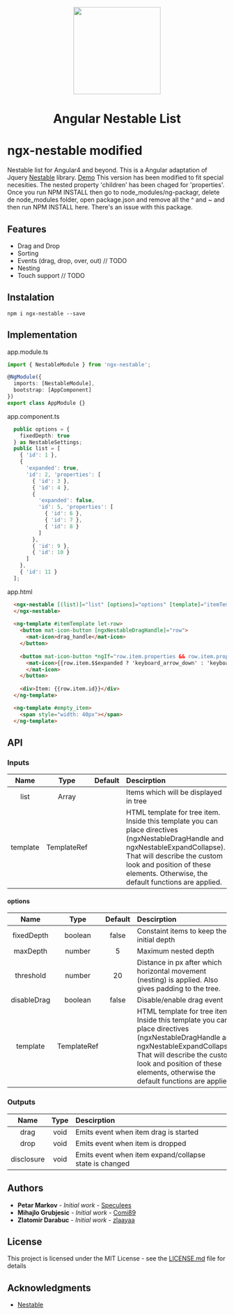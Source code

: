 <p align="center">
  <img height="200px" width="200px" style="text-align: center;" src="https://cybercomet.github.io/ngx-nestable/assets/ngx_nestable.svg">
  <h1 align="center">Angular Nestable List</h1>
</p>

# ngx-nestable modified
Nestable list for Angular4 and beyond. This is a Angular adaptation of Jquery [Nestable](https://dbushell.com/Nestable/) library.
[Demo](https://cybercomet.github.io/ngx-nestable)
This version has been modified to fit special necesities. The nested property 'children' has been chaged for  'properties'.
Once you run NPM INSTALL then go to node_modules/ng-packagr, delete de node_modules folder, open package.json and remove all the ^ and ~ and then run NPM INSTALL here. There's an issue with this package.

## Features
* Drag and Drop
* Sorting
* Events (drag, drop, over, out) // TODO
* Nesting
* Touch support // TODO

## Instalation
```
npm i ngx-nestable --save
```

## Implementation

app.module.ts

```ts
import { NestableModule } from 'ngx-nestable';

@NgModule({
  imports: [NestableModule],
  bootstrap: [AppComponent]
})
export class AppModule {}
```

app.component.ts
```ts
  public options = {
    fixedDepth: true
  } as NestableSettings;
  public list = [
    { 'id': 1 },
    {
      'expanded': true,
      'id': 2, 'properties': [
        { 'id': 3 },
        { 'id': 4 },
        {
          'expanded': false,
          'id': 5, 'properties': [
            { 'id': 6 },
            { 'id': 7 },
            { 'id': 8 }
          ]
        },
        { 'id': 9 },
        { 'id': 10 }
      ]
    },
    { 'id': 11 }
  ];
```

app.html
```html
  <ngx-nestable [(list)]="list" [options]="options" [template]="itemTemplate">
  </ngx-nestable>
  
  <ng-template #itemTemplate let-row>
    <button mat-icon-button [ngxNestableDragHandle]="row">
      <mat-icon>drag_handle</mat-icon>
    </button>
    
    <button mat-icon-button *ngIf="row.item.properties && row.item.properties.length; else empty_item" [ngxNestableExpandCollapse]="row">
      <mat-icon>{{row.item.$$expanded ? 'keyboard_arrow_down' : 'keyboard_arrow_right'}}
      </mat-icon>
    </button>
    
    <div>Item: {{row.item.id}}</div>
  </ng-template>

  <ng-template #empty_item>
    <span style="width: 40px"></span>
  </ng-template>
```

## API

  ### Inputs

  | Name| Type| Default|Descirption|
  | :-------------: |:-------------:| :-----:|:--------------|
  | list| Array|   | Items which will be displayed in tree
  | template| TemplateRef|    | HTML template for tree item. Inside this template you can place directives (ngxNestableDragHandle and ngxNestableExpandCollapse). That will describe the custom look and position of these elements. Otherwise, the default functions are applied.

  #### options

  | Name| Type| Default|Descirption|
  | :-------------: |:-------------:| :-----:|:--------------|
  | fixedDepth      | boolean |false | Constaint items to keep their initial depth
  | maxDepth      | number|   5 | Maximum nested depth
  | threshold | number     |    20 | Distance in px after which horizontal movement (nesting) is applied. Also gives padding to the tree. 
  | disableDrag| boolean|    false| Disable/enable drag event
  | template| TemplateRef|    | HTML template for tree item. Inside this template you can place directives (ngxNestableDragHandle and ngxNestableExpandCollapse). That will describe the custom look and position of these elements, otherwise the default functions are applied.

  ### Outputs

  | Name| Type |Descirption|
  | :-------------: |:-------------:| :-----|
  | drag| void| Emits event when item drag is started  
  | drop| void| Emits event when item is dropped
  |disclosure|void| Emits event when item expand/collapse state is changed

## Authors

* **Petar Markov** - *Initial work* - [Speculees](https://github.com/speculees)
* **Mihajlo Grubjesic** - *Initial work* - [Comi89](https://github.com/comi89)
* **Zlatomir Darabuc** - *Initial work* - [zlaayaa](https://github.com/zlaayaa)

## License

This project is licensed under the MIT License - see the [LICENSE.md](https://opensource.org/licenses/MIT) file for details

## Acknowledgments

* [Nestable](https://github.com/dbushell/Nestable)
